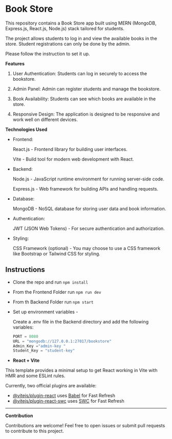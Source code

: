 # Book Store

This repository contains a Book Store app built using MERN  (MongoDB, Express.js, React.js, Node.js) stack tailored for students.

The project allows students to log in and view the available books in the store. Student registrations can only be done by the admin.

Please follow the instruction to set it up.


**Features**

1. User Authentication: Students can log in securely to access the bookstore.

2. Admin Panel: Admin can register students and manage the bookstore.

3. Book Availability: Students can see which books are available in the store.

4. Responsive Design: The application is designed to be responsive and work well on different devices.

**Technologies Used**

* Frontend: 
    
  React.js - Frontend library for building user interfaces.

   Vite - Build tool for modern web development with React.

* Backend:

    Node.js - JavaScript runtime environment for running server-side code.

   Express.js - Web framework for building APIs and handling requests.


* Database:
    
     MongoDB - NoSQL database for storing user data and book information.

    
* Authentication:
   
    JWT (JSON Web Tokens) -  For secure authentication and authorization.

* Styling: 
    
    CSS Framework (optional) - You may choose to use a CSS framework like Bootstrap or Tailwind CSS for styling.

## Instructions

* Clone the repo and run ``npm install ``
* From the Frontend Folder run `` npm run dev `` 

* From th Backend Folder run ``npm start `` 

* Set up environment variables -
  
  Create a .env file in the Backend directory and add the following variables:

  ```js 
  PORT = 8080 
  URL = "mongodb://127.0.0.1:27017/bookstore"
  Admin_Key ="admin-key "
  Student_Key = "student-key"
  ```
 

 * **React + Vite**

This template provides a minimal setup to get React working in Vite with HMR and some ESLint rules.

Currently, two official plugins are available:

- [@vitejs/plugin-react](https://github.com/vitejs/vite-plugin-react/blob/main/packages/plugin-react/README.md) uses [Babel](https://babeljs.io/) for Fast Refresh
- [@vitejs/plugin-react-swc](https://github.com/vitejs/vite-plugin-react-swc) uses [SWC](https://swc.rs/) for Fast Refresh


---
 **Contribution**

  Contributions are welcome! Feel free to open issues or submit pull requests to contribute to this project.
